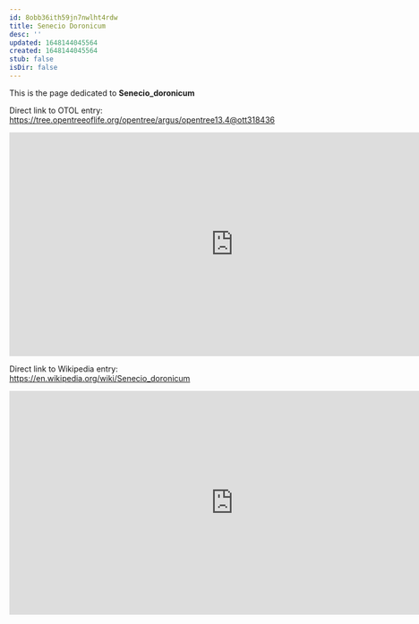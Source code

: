 ```yaml
---
id: 8obb36ith59jn7nwlht4rdw
title: Senecio Doronicum
desc: ''
updated: 1648144045564
created: 1648144045564
stub: false
isDir: false
---
```

This is the page dedicated to **Senecio_doronicum**


Direct link to OTOL entry: https://tree.opentreeoflife.org/opentree/argus/opentree13.4@ott318436



<html>
    <body>
    <iframe src="https://tree.opentreeoflife.org/opentree/argus/opentree13.4@ott318436"
    width="800" height="400" frameborder="0" allowfullscreen> </iframe>
    </body>
</html>
    


Direct link to Wikipedia entry: https://en.wikipedia.org/wiki/Senecio_doronicum



<html>
    <body>
    <iframe src="https://en.wikipedia.org/wiki/Senecio_doronicum"
    width="800" height="400" frameborder="0" allowfullscreen> </iframe>
    </body>
</html>
    
